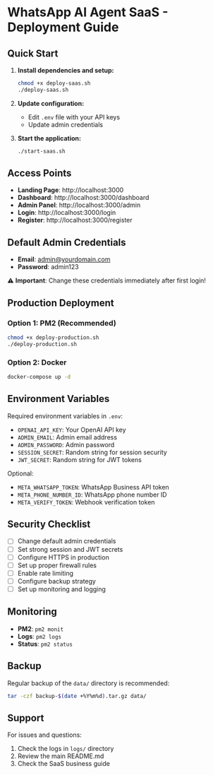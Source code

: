 # WhatsApp AI Agent SaaS - Deployment Guide

## Quick Start

1. **Install dependencies and setup:**
   ```bash
   chmod +x deploy-saas.sh
   ./deploy-saas.sh
   ```

2. **Update configuration:**
   - Edit `.env` file with your API keys
   - Update admin credentials

3. **Start the application:**
   ```bash
   ./start-saas.sh
   ```

## Access Points

- **Landing Page**: http://localhost:3000
- **Dashboard**: http://localhost:3000/dashboard
- **Admin Panel**: http://localhost:3000/admin
- **Login**: http://localhost:3000/login
- **Register**: http://localhost:3000/register

## Default Admin Credentials

- **Email**: admin@yourdomain.com
- **Password**: admin123

⚠️ **Important**: Change these credentials immediately after first login!

## Production Deployment

### Option 1: PM2 (Recommended)
```bash
chmod +x deploy-production.sh
./deploy-production.sh
```

### Option 2: Docker
```bash
docker-compose up -d
```

## Environment Variables

Required environment variables in `.env`:

- `OPENAI_API_KEY`: Your OpenAI API key
- `ADMIN_EMAIL`: Admin email address
- `ADMIN_PASSWORD`: Admin password
- `SESSION_SECRET`: Random string for session security
- `JWT_SECRET`: Random string for JWT tokens

Optional:
- `META_WHATSAPP_TOKEN`: WhatsApp Business API token
- `META_PHONE_NUMBER_ID`: WhatsApp phone number ID
- `META_VERIFY_TOKEN`: Webhook verification token

## Security Checklist

- [ ] Change default admin credentials
- [ ] Set strong session and JWT secrets
- [ ] Configure HTTPS in production
- [ ] Set up proper firewall rules
- [ ] Enable rate limiting
- [ ] Configure backup strategy
- [ ] Set up monitoring and logging

## Monitoring

- **PM2**: `pm2 monit`
- **Logs**: `pm2 logs`
- **Status**: `pm2 status`

## Backup

Regular backup of the `data/` directory is recommended:

```bash
tar -czf backup-$(date +%Y%m%d).tar.gz data/
```

## Support

For issues and questions:
1. Check the logs in `logs/` directory
2. Review the main README.md
3. Check the SaaS business guide
